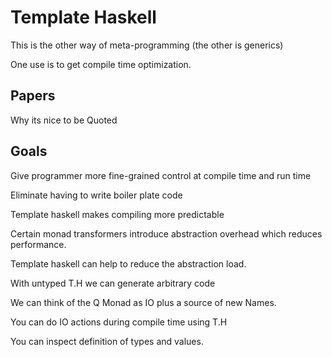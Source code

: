# Template Haskell

This is the other way of meta-programming (the other is generics)

One use is to get compile time optimization.

## Papers

Why its nice to be Quoted


## Goals

Give programmer more fine-grained control at compile time and run time

Eliminate having to write boiler plate code

Template haskell makes compiling more predictable

Certain monad transformers introduce abstraction overhead which reduces performance.

Template haskell can help to reduce the abstraction load.

With untyped T.H we can generate arbitrary code


We can think of the Q Monad as IO plus a source of new Names.

You can do IO actions during compile time using T.H

You can inspect definition of types and values.